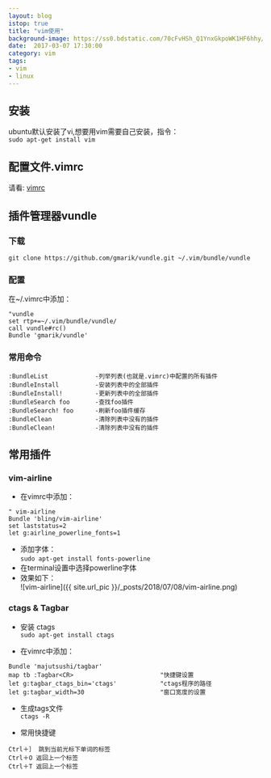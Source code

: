 ```yaml
---
layout: blog
istop: true
title: "vim使用"
background-image: https://ss0.bdstatic.com/70cFvHSh_Q1YnxGkpoWK1HF6hhy/it/u=3327870715,981064791&fm=11&gp=0.jpg
date:  2017-03-07 17:30:00
category: vim
tags:
- vim
- linux
---
```


## 安装
ubuntu默认安装了vi,想要用vim需要自己安装，指令：  
`sudo apt-get install vim`

## 配置文件.vimrc
请看:
[vimrc](https://raw.githubusercontent.com/Jesse-Lam/linux/master/profile/vimprofile/vimrc)

## 插件管理器vundle

### 下载  
`git clone https://github.com/gmarik/vundle.git ~/.vim/bundle/vundle`

### 配置
在~/.vimrc中添加：

```
"vundle
set rtp+=~/.vim/bundle/vundle/
call vundle#rc()
Bundle 'gmarik/vundle'
```

### 常用命令

```
:BundleList             -列举列表(也就是.vimrc)中配置的所有插件  
:BundleInstall          -安装列表中的全部插件  
:BundleInstall!         -更新列表中的全部插件  
:BundleSearch foo       -查找foo插件  
:BundleSearch! foo      -刷新foo插件缓存  
:BundleClean            -清除列表中没有的插件  
:BundleClean!           -清除列表中没有的插件
```


## 常用插件

### vim-airline
* 在vimrc中添加：

```
" vim-airline
Bundle 'bling/vim-airline'
set laststatus=2
let g:airline_powerline_fonts=1
```
* 添加字体：  
`sudo apt-get install fonts-powerline`  
* 在terminal设置中选择powerline字体  
* 效果如下：  
![vim-airline]({{ site.url_pic }}/_posts/2018/07/08/vim-airline.png)

### ctags & Tagbar
* 安装 ctags  
`sudo apt-get install ctags`  

* 在vimrc中添加：

```
Bundle 'majutsushi/tagbar'
map tb :Tagbar<CR>                        "快捷键设置
let g:tagbar_ctags_bin='ctags'            "ctags程序的路径
let g:tagbar_width=30                     "窗口宽度的设置
```
* 生成tags文件  
`ctags -R`  

* 常用快捷键  

```
Ctrl＋］ 跳到当前光标下单词的标签
Ctrl＋O 返回上一个标签
Ctrl＋T 返回上一个标签
```
